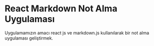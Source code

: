 # React Markdown Not Alma Uygulaması

Uygulamamızın amacı react js ve markdown.js kullanılarak bir not alma uygulaması geliştirmek.

